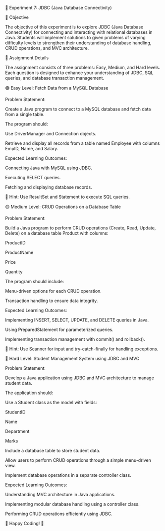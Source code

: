 🚀 Experiment 7: JDBC (Java Database Connectivity)

📌 Objective

The objective of this experiment is to explore JDBC (Java Database Connectivity) for connecting and interacting with relational databases in Java. Students will implement solutions to given problems of varying difficulty levels to strengthen their understanding of database handling, CRUD operations, and MVC architecture.

📜 Assignment Details

The assignment consists of three problems: Easy, Medium, and Hard levels. Each question is designed to enhance your understanding of JDBC, SQL queries, and database transaction management.

🟢 Easy Level: Fetch Data from a MySQL Database

Problem Statement:

Create a Java program to connect to a MySQL database and fetch data from a single table.

The program should:

Use DriverManager and Connection objects.

Retrieve and display all records from a table named Employee with columns EmpID, Name, and Salary.

Expected Learning Outcomes:

Connecting Java with MySQL using JDBC.

Executing SELECT queries.

Fetching and displaying database records.

📍 Hint: Use ResultSet and Statement to execute SQL queries.

🟡 Medium Level: CRUD Operations on a Database Table

Problem Statement:

Build a Java program to perform CRUD operations (Create, Read, Update, Delete) on a database table Product with columns:

ProductID

ProductName

Price

Quantity

The program should include:

Menu-driven options for each CRUD operation.

Transaction handling to ensure data integrity.

Expected Learning Outcomes:

Implementing INSERT, SELECT, UPDATE, and DELETE queries in Java.

Using PreparedStatement for parameterized queries.

Implementing transaction management with commit() and rollback().

📍 Hint: Use Scanner for input and try-catch-finally for handling exceptions.

🔴 Hard Level: Student Management System using JDBC and MVC

Problem Statement:

Develop a Java application using JDBC and MVC architecture to manage student data.

The application should:

Use a Student class as the model with fields:

StudentID

Name

Department

Marks

Include a database table to store student data.

Allow users to perform CRUD operations through a simple menu-driven view.

Implement database operations in a separate controller class.

Expected Learning Outcomes:

Understanding MVC architecture in Java applications.

Implementing modular database handling using a controller class.

Performing CRUD operations efficiently using JDBC.

📢 Happy Coding! 🚀
